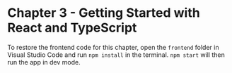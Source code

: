 # Chapter 3 - Getting Started with React and TypeScript

To restore the frontend code for this chapter, open the `frontend` folder in Visual Studio Code and run `npm install` in the terminal. `npm start` will then run the app in dev mode.
